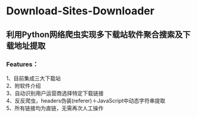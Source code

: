 # Download-Sites-Downloader  
## 利用Python网络爬虫实现多下载站软件聚合搜索及下载地址提取  
### Features：  
1、目前集成三大下载站  
2、附软件介绍  
3、自动识别用户运营商选择特定下载链接   
4、反反爬虫，headers伪装(referer)＋JavaScript中动态字符串提取  
5、所有链接均为直链，无需再次人工操作  
